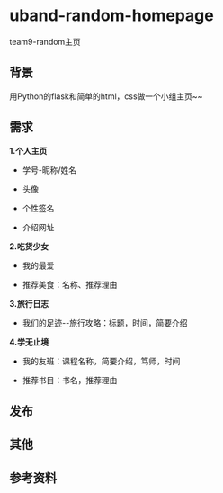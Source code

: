 # uband-random-homepage
team9-random主页

## 背景
用Python的flask和简单的html，css做一个小组主页~~


## 需求

**1.个人主页**

- 学号-昵称/姓名

- 头像

- 个性签名

- 介绍网址

**2.吃货少女**

- 我的最爱

- 推荐美食：名称、推荐理由

**3.旅行日志**

- 我们的足迹--旅行攻略：标题，时间，简要介绍

**4.学无止境**

- 我的友班：课程名称，简要介绍，笃师，时间

- 推荐书目：书名，推荐理由


## 发布


## 其他


## 参考资料
